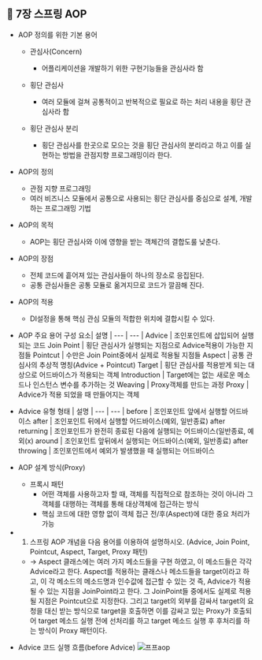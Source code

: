 ## 📌 7장 스프링 AOP
- AOP 정의를 위한 기본 용어
	- 관심사(Concern)
		- 어플리케이션을 개발하기 위한 구현기능들을 관심사라 함

	- 횡단 관심사
		- 여러 모듈에 걸쳐 공통적이고 반복적으로 필요로 하는 처리 내용을 횡단 관심사라 함

	- 횡단 관심사 분리
		- 횡단 관심사를 한곳으로 모으는 것을 횡단 관심사의 분리라고 하고 이를 실현하는 방법을 관점지향 프로그래밍이라 한다.

- AOP의 정의
	- 관점 지향 프로그래밍
	- 여러 비즈니스 모듈에서 공통으로 사용되는 횡단 관심사를 중심으로 설계, 개발하는 프로그래밍 기법

- AOP의 목적
	- AOP는 횡단 관심사와 이에 영향을 받는 객체간의 결합도룰 낮춘다.

- AOP의 장점
	- 전체 코드에 흩어져 있는 관심사들이 하나의 장소로 응집된다.
	- 공통 관심사들은 공통 모듈로 옮겨지므로 코드가 깔끔해 진다.

- AOP의 적용
	- DI설정을 통해 핵심 관심 모듈의 적합한 위치에 결합시킬 수 있다.

- AOP 주요 용어
구성 요소| 설명 | 
--- | --- |
Advice | 조인포인트에 삽입되어 실행되는 코드
Join Point | 횡단 관심사가 실행되는 지점으로 Advice적용이 가능한 지점들
Pointcut | 수만은 Join Point중에서 실제로 적용될 지점들
Aspect | 공통 관심사의 추상적 명칭(Advice + Pointcut)
Target | 횡단 관심사를 적용받게 되는 대상으로 어드바이스가 적용되는 객체
Introduction | Target에는 없는 새로운 메소드나 인스턴스 변수를 추가하는 것
Weaving | Proxy객체를 만드는 과정
Proxy | Advice가 적용 되었을 때 만들어지는 객체

- Advice 유형
형태 | 설명 | 
--- | --- |
before | 조인포인트 앞에서 실행할 어드바이스
after | 조인포인트 뒤에서 실행할 어드바이스(예외, 일반종료)
after returning | 조인포인트가 완전히 종료된 다음에 실행되는 어드바이스(일반종료, 예외(x)
around | 조인포인트 앞뒤에서 실행되는 어드바이스(예외, 일반종료)
after throwing | 조인포인트에서 예외가 발생했을 때 실행되는 어드바이스

- AOP 설계 방식(Proxy)
	- 프록시 패턴
		- 어떤 객체를 사용하고자 할 때, 객체를 직접적으로 참조하는 것이 아니라 그 객체를 대행하는 객체를 통해 대상객체에 접근하는 방식
		- 핵심 코드에 대한 영향 없이 객체 접근 전/후(Aspect)에 대한 중요 처리가 가능

- 1. 스프링 AOP 개념을 다음 용어를 이용하여 설명하시오. 
(Advice, Join Point, Pointcut, Aspect, Target, Proxy 패턴) 
	- -> Aspect 클래스에는 여러 가지 메소드들을 구현 하였고, 이 메소드들은 각각 Advice라고 한다. Aspect를 적용하는 클래스나 메소드들을 target이라고 하고, 이 각 메소드의 메소드명과 인수값에 접근할 수 있는 것 즉, Advice가 적용될 수 있는 지점을 JoinPoint라고 한다. 그 JoinPoint들 중에서도 실제로 적용될 지점은 Pointcut으로 지정한다. 그리고 target의 외부를 감싸서 target의 요청을 대신 받는 방식으로 target을 호출하면 이를 감싸고 있는 Proxy가 호출되어 target 메소드 실행 전에 선처리를 하고 target 메소드 실행 후 후처리를 하는 방식이 Proxy 패턴이다.

- Advice 코드 실행 흐름(before Advice)
![프프aop](https://user-images.githubusercontent.com/51106028/120983368-98692380-c7b4-11eb-8314-f20db0471feb.PNG)

